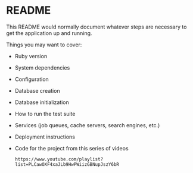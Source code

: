 # README

This README would normally document whatever steps are necessary to get the
application up and running.

Things you may want to cover:

* Ruby version

* System dependencies

* Configuration

* Database creation

* Database initialization

* How to run the test suite

* Services (job queues, cache servers, search engines, etc.)

* Deployment instructions

- Code for the project from this series of videos

  `https://www.youtube.com/playlist?list=PLCawOXF4xaJLb9HwPWiizGBNupJszY6bR`
